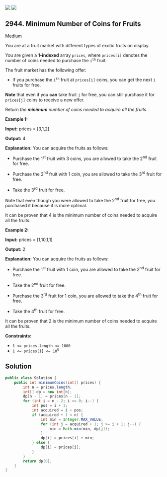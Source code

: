 [![](https://img.shields.io/github/stars/javadev/LeetCode-in-Java?label=Stars&style=flat-square)](https://github.com/javadev/LeetCode-in-Java)
[![](https://img.shields.io/github/forks/javadev/LeetCode-in-Java?label=Fork%20me%20on%20GitHub%20&style=flat-square)](https://github.com/javadev/LeetCode-in-Java/fork)

## 2944\. Minimum Number of Coins for Fruits

Medium

You are at a fruit market with different types of exotic fruits on display.

You are given a **1-indexed** array `prices`, where `prices[i]` denotes the number of coins needed to purchase the <code>i<sup>th</sup></code> fruit.

The fruit market has the following offer:

*   If you purchase the <code>i<sup>th</sup></code> fruit at `prices[i]` coins, you can get the next `i` fruits for free.

**Note** that even if you **can** take fruit `j` for free, you can still purchase it for `prices[j]` coins to receive a new offer.

Return _the **minimum** number of coins needed to acquire all the fruits_.

**Example 1:**

**Input:** prices = [3,1,2]

**Output:** 4

**Explanation:** You can acquire the fruits as follows:

- Purchase the 1<sup>st</sup> fruit with 3 coins, you are allowed to take the 2<sup>nd</sup> fruit for free.

- Purchase the 2<sup>nd</sup> fruit with 1 coin, you are allowed to take the 3<sup>rd</sup> fruit for free.

- Take the 3<sup>rd</sup> fruit for free.

Note that even though you were allowed to take the 2<sup>nd</sup> fruit for free, you purchased it because it is more optimal.

It can be proven that 4 is the minimum number of coins needed to acquire all the fruits. 

**Example 2:**

**Input:** prices = [1,10,1,1]

**Output:** 2

**Explanation:** You can acquire the fruits as follows:

- Purchase the 1<sup>st</sup> fruit with 1 coin, you are allowed to take the 2<sup>nd</sup> fruit for free.

- Take the 2<sup>nd</sup> fruit for free.

- Purchase the 3<sup>rd</sup> fruit for 1 coin, you are allowed to take the 4<sup>th</sup> fruit for free.

- Take the 4<sup>t</sup><sup>h</sup> fruit for free.

It can be proven that 2 is the minimum number of coins needed to acquire all the fruits. 

**Constraints:**

*   `1 <= prices.length <= 1000`
*   <code>1 <= prices[i] <= 10<sup>5</sup></code>

## Solution

```java
public class Solution {
    public int minimumCoins(int[] prices) {
        int n = prices.length;
        int[] dp = new int[n];
        dp[n - 1] = prices[n - 1];
        for (int i = n - 2; i >= 0; i--) {
            int pos = i + 1;
            int acquired = i + pos;
            if (acquired + 1 < n) {
                int min = Integer.MAX_VALUE;
                for (int j = acquired + 1; j >= i + 1; j--) {
                    min = Math.min(min, dp[j]);
                }
                dp[i] = prices[i] + min;
            } else {
                dp[i] = prices[i];
            }
        }
        return dp[0];
    }
}
```